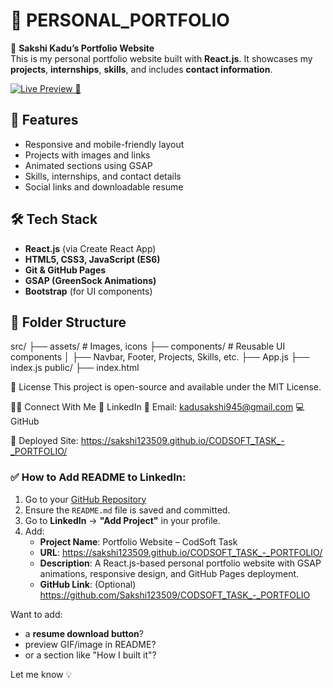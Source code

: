 # 🌟 PERSONAL_PORTFOLIO

💼 **Sakshi Kadu’s Portfolio Website**  
This is my personal portfolio website built with **React.js**. It showcases my **projects**, **internships**, **skills**, and includes **contact information**.

[![Live Preview 🚀](https://img.shields.io/badge/Live%20Preview-%F0%9F%9A%80-green?style=for-the-badge)](https://sakshi123509.github.io/CODSOFT_TASK_-_PORTFOLIO/)


## 🚀 Features

- Responsive and mobile-friendly layout  
- Projects with images and links  
- Animated sections using GSAP  
- Skills, internships, and contact details  
- Social links and downloadable resume  


## 🛠️ Tech Stack

- **React.js** (via Create React App)  
- **HTML5, CSS3, JavaScript (ES6)**  
- **Git & GitHub Pages**  
- **GSAP (GreenSock Animations)**  
- **Bootstrap** (for UI components)  


## 🧾 Folder Structure
src/
├── assets/ # Images, icons
├── components/ # Reusable UI components
│ ├── Navbar, Footer, Projects, Skills, etc.
├── App.js
├── index.js
public/
├── index.html

📄 License
This project is open-source and available under the MIT License.

🙋‍♀️ Connect With Me
💼 LinkedIn
📧 Email: kadusakshi945@gmail.com
💻 GitHub

🔗 Deployed Site: https://sakshi123509.github.io/CODSOFT_TASK_-_PORTFOLIO/

### ✅ How to Add README to LinkedIn:

1. Go to your [GitHub Repository](https://github.com/Sakshi123509/CODSOFT_TASK_-_PORTFOLIO)
2. Ensure the `README.md` file is saved and committed.
3. Go to **LinkedIn** → **"Add Project"** in your profile.
4. Add:
   - **Project Name**: Portfolio Website – CodSoft Task
   - **URL**: https://sakshi123509.github.io/CODSOFT_TASK_-_PORTFOLIO/
   - **Description**: A React.js-based personal portfolio website with GSAP animations, responsive design, and GitHub Pages deployment.
   - **GitHub Link**: (Optional) https://github.com/Sakshi123509/CODSOFT_TASK_-_PORTFOLIO


Want to add:
- a **resume download button**?
- preview GIF/image in README?
- or a section like "How I built it"?

Let me know 💡
